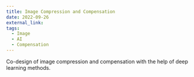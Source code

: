 ```yaml
---
title: Image Compression and Compensation
date: 2022-09-26
external_link: 
tags:
  - Image
  - AI
  - Compensation
---
```


Co-design of image compression and compensation with the help of deep learning methods.

<!--more-->
